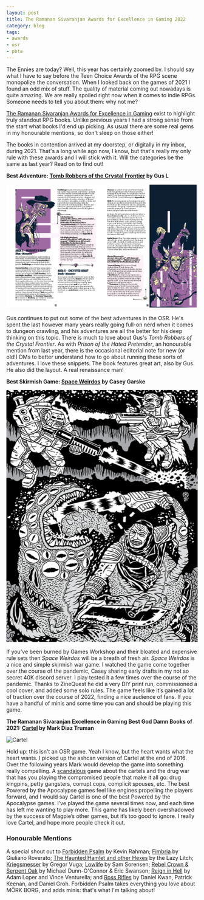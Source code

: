 ```yaml
---
layout: post
title: The Ramanan Sivaranjan Awards for Excellence in Gaming 2022
category: blog
tags:
- awards
- osr
- pbta
---
```


The Ennies are today? Well, this year has certainly zoomed by. I should say what I have to say before the Teen Choice Awards of the RPG scene monopolize the conversation. When I looked back on the games of 2021 I found an odd mix of stuff. The quality of material coming out nowadays is quite amazing. We are really spoiled right now when it comes to indie RPGs. Someone needs to tell you about them: why not me?

[The Ramanan Sivaranjan Awards for Excellence in Gaming][awards] exist to highlight truly standout RPG books. Unlike previous years I had a strong sense from the start what books I'd end up picking. As usual there are some real gems in my honourable mentions, so don't sleep on those either!

The books in contention arrived at my doorstep, or digitally in my inbox, during 2021. That's a long while ago now, I know, but that's really my only rule with these awards and I will stick with it. Will the categories be the same as last year? Read on to find out!


**Best Adventure: [Tomb Robbers of the Crystal Frontier][trcf] by Gus L**

![Tomb Robbers Of The Crystal Frontier Spread](/assets/img/tomb-robbers-of-the-crystal-frontier-spread.png)

Gus continues to put out some of the best adventures in the OSR. He's spent the last however many years really going full-on nerd when it comes to dungeon crawling, and his adventures are all the better for his deep thinking on this topic. There is much to love about Gus's *Tomb Robbers of the Crystal Frontier*. As with *Prison of the Hated Pretender*, an honourable mention from last year, there is the occasional editorial note for new (or old!) DMs to better understand how to go about running these sorts of adventures. I love these snippets. The book features great art, also by Gus. He also did the layout.  A real renaissance man!

**Best Skirmish Game: [Space Weirdos][sw] by Casey Garske**

![Space Wierdos](/assets/img/space-wierdos.png)

If you've been burned by Games Workshop and their bloated and expensive rule sets then *Space Weirdos* will be a breath of fresh air. *Space Weirdos* is a nice and simple skirmish war game. I watched the game come together over the course of the pandemic, Casey sharing early drafts in my not so secret 40K discord server. I play tested it a few times over the course of the pandemic. Thanks to ZineQuest he did a very DIY print run, commissioned a cool cover, and added some solo rules. The game feels like it’s gained a lot of traction over the course of 2022, finding a nice audience of fans. If you have a handful of minis and some time you can and should be playing this game.

**The Ramanan Sivaranjan Excellence in Gaming Best God Damn Books of 2021: [Cartel][] by Mark Diaz Truman**

![Cartel](/assets/img/cartel.png)

Hold up: this isn't an OSR game. Yeah I know, but the heart wants what the heart wants. I picked up the ashcan version of Cartel at the end of 2016. Over the following years Mark would develop the game into something really compelling. A [scandalous][] game about the cartels and the drug war that has you playing the compromised people that make it all go: drug kingpins, petty gangsters, corrupt cops, complicit spouses, etc. The best Powered by the Apocalypse games feel like engines propelling the players forward, and I would say Cartel is one of the best Powered by the Apocalypse games. I’ve played the game several times now, and each time has left me wanting to play more. This game has likely been overshadowed by the success of Magpie’s other games, but it’s too good to ignore. I really love Cartel, and hope more people check it out.

### Honourable Mentions

A special shout out to [Forbidden Psalm][fp] by Kevin Rahman; [Fimbria][] by Giuliano Roverato; [The Haunted Hamlet and other Hexes][hh] by the Lazy Litch; [Kriegsmesser][] by Gregor Vuga; [Lowlife][] by Sam Sorensen; [Rebel Crown & Serpent Oak][rcso] by Michael Dunn-O'Connor & Eric Swanson; 
[Reign in Hell][rh] by Adam Loper and Vince Venturella; and [Ross Rifles][rr] by Daniel Kwan, Patrick Keenan, and Daniel Groh. Forbidden Psalm takes everything you love about MÖRK BORG, and adds minis: that's what I'm talking about!

[awards]: /awards/

[trcf]: https://www.drivethrurpg.com/product/357799/Tomb-Robbers-of-the-Crystal-Frontier?
[sw]: https://www.wargamevault.com/product/359157/Space-Weirdos
[cartel]: https://magpiegames.com/pages/cartel

[scandalous]: /blog/distance-and-time/

[fp]: https://www.forbiddenpsalm.com/forbidden-psalm
[fimbria]: https://roll4tarrasque.itch.io/fimbria
[hh]: https://www.exaltedfuneral.com/products/the-haunted-hamlet
[kriegsmesser]: https://gregor-vuga.itch.io/kriegsmesser
[lowlife]: https://headofthegoat.itch.io/lowlife
[rcso]: https://narrativedynamics.itch.io/rebel-crown-serpent-oak
[rh]: https://www.snarlingbadger.com/reigninhell
[rr]: https://www.dundaswestgames.com/rossrifles/
